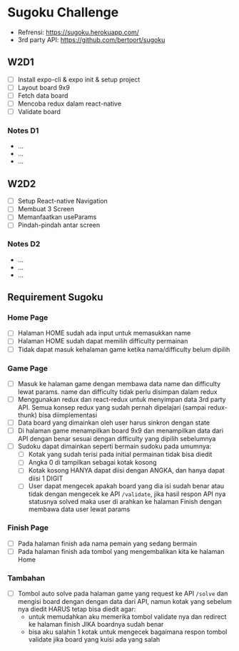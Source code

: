 # Sugoku Challenge

- Refrensi: <https://sugoku.herokuapp.com/>
- 3rd party API: <https://github.com/bertoort/sugoku>

## W2D1

- [ ] Install expo-cli & expo init & setup project
- [ ] Layout board 9x9
- [ ] Fetch data board
- [ ] Mencoba redux dalam react-native
- [ ] Validate board

### Notes D1

- ...
- ...
- ...

## W2D2

- [ ] Setup React-native Navigation
- [ ] Membuat 3 Screen
- [ ] Memanfaatkan useParams
- [ ] Pindah-pindah antar screen

### Notes D2

- ...
- ...
- ...

## Requirement Sugoku

### Home Page

- [ ] Halaman HOME sudah ada input untuk memasukkan name
- [ ] Halaman HOME sudah dapat memilih difficulty permainan
- [ ] Tidak dapat masuk kehalaman game ketika nama/difficulty belum dipilih

### Game Page

- [ ] Masuk ke halaman game dengan membawa data name dan difficulty lewat params. name dan difficulty tidak perlu disimpan dalam redux
- [ ] Menggunakan redux dan react-redux untuk menyimpan data 3rd party API. Semua konsep redux yang sudah pernah dipelajari (sampai redux-thunk) bisa diimplementasi
- [ ] Data board yang dimainkan oleh user harus sinkron dengan state
- [ ] Di halaman game menampilkan board 9x9 dan menampilkan data dari API dengan benar sesuai dengan difficulty yang dipilih sebelumnya
- [ ] Sudoku dapat dimainkan seperti bermain sudoku pada umumnya:
  - [ ] Kotak yang sudah terisi pada initial permainan tidak bisa diedit
  - [ ] Angka 0 di tampilkan sebagai kotak kosong
  - [ ] Kotak kosong HANYA dapat diisi dengan ANGKA, dan hanya dapat diisi 1 DIGIT
  - [ ]  User dapat mengecek apakah board yang dia isi sudah benar atau tidak dengan mengecek ke API `/validate`, jika hasil respon API nya statusnya solved maka user di arahkan ke halaman Finish dengan membawa data user lewat params

### Finish Page

- [ ] Pada halaman finish ada nama pemain yang sedang bermain
- [ ] Pada halaman finish ada tombol yang mengembalikan kita ke halaman Home

### Tambahan

- [ ] Tombol auto solve pada halaman game yang request ke API `/solve` dan mengisi board dengan dengan data dari API, namun kotak yang sebelum nya diedit HARUS tetap bisa diedit agar:
  - untuk memudahkan aku memerika tombol validate nya dan redirect ke halaman finish JIKA boardnya sudah benar
  - bisa aku salahin 1 kotak untuk mengecek bagaimana respon tombol validate jika board yang kuisi ada yang salah
